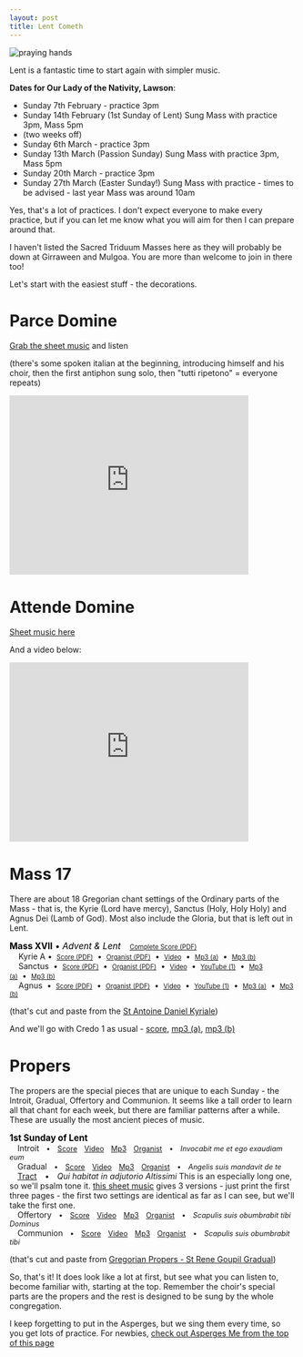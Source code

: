 ```yaml
---
layout: post
title: Lent Cometh
---
```


![praying hands](https://olphyouserve.files.wordpress.com/2012/05/hands_praying.jpg)

Lent is a fantastic time to start again with simpler music.

**Dates for Our Lady of the Nativity, Lawson**: 

 * Sunday 7th February - practice 3pm
 * Sunday 14th February (1st Sunday of Lent) Sung Mass with practice 3pm, Mass 5pm
 * (two weeks off)
 * Sunday 6th March - practice 3pm
 * Sunday 13th March (Passion Sunday) Sung Mass with practice 3pm, Mass 5pm
 * Sunday 20th March - practice 3pm
 * Sunday 27th March (Easter Sunday!) Sung Mass with practice - times to be advised - last year Mass was around 10am

Yes, that's a lot of practices.  I don't expect everyone to make every practice, but if you can let me know what you will aim for then I can prepare around that.

I haven't listed the Sacred Triduum Masses here as they will probably be down at Girraween and Mulgoa.  You are more than welcome to join in there too!

Let's start with the easiest stuff - the decorations.

Parce Domine
============

[Grab the sheet music](http://www.brandt.id.au/music/hymnbook/parce.pdf) and listen

(there's some spoken italian at the beginning, introducing himself and his choir, then the first antiphon sung solo, then "tutti ripetono" = everyone repeats)

<iframe width="420" height="315" src="https://www.youtube.com/embed/bnp32KtX4dM?rel=0" frameborder="0" allowfullscreen></iframe>

Attende Domine
==============

[Sheet music here](http://www.brandt.id.au/music/hymnbook/attende.pdf)

And a video below:

<iframe width="420" height="315" src="https://www.youtube.com/embed/L8FCpldsBV0?rel=0" frameborder="0" allowfullscreen></iframe>

Mass 17
=======

There are about 18 Gregorian chant settings of the Ordinary parts of the Mass - that is, the Kyrie (Lord have mercy), Sanctus (Holy, Holy Holy) and Agnus Dei (Lamb of God).  Most also include the Gloria, but that is left out in Lent.

<p><span style="color: black; font-size: 1.1em;"><b>Mass XVII</b> • <i>Advent & Lent</i></span>&nbsp;&nbsp;&nbsp;&nbsp;<span style="font-size: .8em;"><a href="http://www.ccwatershed.org/pdfs/djc_17_complete_pdf/download/" target="_blank">Complete Score (PDF)</a></span><br />&nbsp;&nbsp;&nbsp;&nbsp;Kyrie&nbsp;A&nbsp;•&nbsp;&nbsp;<span style="font-size: .8em;"><a href="http://www.ccwatershed.org/pdfs/djc_17_kyrie_a_pdfscore/download/" target="_blank">Score (PDF)</a></span>&nbsp;&nbsp;•&nbsp;&nbsp;<span style="font-size: .8em;"><a href="http://www.ccwatershed.org/pdfs/djc_17_kyrie_a_pdforgan/download/" target="_blank">Organist (PDF)</a></span>&nbsp;&nbsp;•&nbsp;&nbsp;<span style="font-size: .8em;"><a href="http://www.ccwatershed.org/video/9610697/?return_url=/kyriale/" target="_blank">Video</a></span>&nbsp;&nbsp;•&nbsp;&nbsp;<span style="font-size: .8em;"><a href="http://www.ccwatershed.org/audio/djc_17_kyrie_a_mp3_1/download/" target="_blank">Mp3 (a)</a></span>&nbsp;&nbsp;•&nbsp;&nbsp;<span style="font-size: .8em;"><a href="http://www.ccwatershed.org/audio/djc_17_kyrie_a_mp3_2/download/" target="_blank">Mp3 (b)</a></span><br />
&nbsp;&nbsp;&nbsp;&nbsp;Sanctus&nbsp;&nbsp;•&nbsp;&nbsp;<span style="font-size: .8em;"><a href="http://www.ccwatershed.org/pdfs/djc_17_sanctus_pdfscore/download/" target="_blank">Score (PDF)</a></span>&nbsp;&nbsp;•&nbsp;&nbsp;<span style="font-size: .8em;"><a href="http://www.ccwatershed.org/pdfs/djc_17_sanctus_pdforgan/download/" target="_blank">Organist (PDF)</a></span>&nbsp;&nbsp;•&nbsp;&nbsp;<span style="font-size: .8em;"><a href="http://www.ccwatershed.org/video/7861596/?return_url=/kyriale/" target="_blank">Video</a></span>&nbsp;&nbsp;•&nbsp;&nbsp;<span style="font-size: .8em;"><a href="http://youtu.be/pqTJsbaacRE" target="_blank">YouTube (1)</a></span>&nbsp;&nbsp;•&nbsp;&nbsp;<span style="font-size: .8em;"><a href="http://www.ccwatershed.org/audio/djc_17_sanctus_mp3_1/download/" target="_blank">Mp3 (a)</a></span>&nbsp;&nbsp;•&nbsp;&nbsp;<span style="font-size: .8em;"><a href="http://www.ccwatershed.org/audio/djc_17_sanctus_mp3_2/download/" target="_blank">Mp3 (b)</a></span><br />
&nbsp;&nbsp;&nbsp;&nbsp;Agnus&nbsp;&nbsp;•&nbsp;&nbsp;<span style="font-size: .8em;"><a href="http://www.ccwatershed.org/pdfs/djc_17_agnus_pdfscore/download/" target="_blank">Score (PDF)</a></span>&nbsp;&nbsp;•&nbsp;&nbsp;<span style="font-size: .8em;"><a href="http://www.ccwatershed.org/pdfs/djc_17_agnus_pdforgan/download/" target="_blank">Organist (PDF)</a></span>&nbsp;&nbsp;•&nbsp;&nbsp;<span style="font-size: .8em;"><a href="http://www.ccwatershed.org/video/7870249/?return_url=/kyriale/" target="_blank">Video</a></span>&nbsp;&nbsp;•&nbsp;&nbsp;<span style="font-size: .8em;"><a href="http://youtu.be/5DqdLc1eZjU" target="_blank">YouTube (1)</a></span>&nbsp;&nbsp;•&nbsp;&nbsp;<span style="font-size: .8em;"><a href="http://www.ccwatershed.org/audio/djc_17_agnus_mp3_1/download/" target="_blank">Mp3 (a)</a></span>&nbsp;&nbsp;•&nbsp;&nbsp;<span style="font-size: .8em;"><a href="http://www.ccwatershed.org/audio/djc_17_agnus_mp3_2/download/" target="_blank">Mp3 (b)</a></span></p>

(that's cut and paste from the [St Antoine Daniel Kyriale](http://www.ccwatershed.org/kyriale/))

And we'll go with Credo 1 as usual - [score](http://www.ccwatershed.org/pdfs/djc_credo_01_pdfscore/download/), [mp3 (a)](http://www.ccwatershed.org/audio/djc_credo_01_mp3_2/download/), [mp3 (b)](http://www.ccwatershed.org/audio/djc_credo_01_mp3_3/download/)

Propers
=======

The propers are the special pieces that are unique to each Sunday - the Introit, Gradual, Offertory and Communion.  It seems like a tall order to learn all that chant for each week, but there are familiar patterns after a while.  These are usually the most ancient pieces of music.

<p><span style="color: black; font-size: 1.1em;"><b>1st Sunday of Lent</b></span><br />
&emsp;Introit<span style="font-size: .9em;">&emsp;•&emsp;<a href="http://www.ccwatershed.org/pdfs/dcef_int_1st_sun_lent/download/" target="_blank">Score</a>&emsp;<a href="http://www.ccwatershed.org/video/12857363/?return_url=/goupil/" target="_blank">Video</a>&emsp;<a href="http://www.ccwatershed.org/audio/1590-gregorian-chant-introit/download/" target="_blank">Mp3</a>&emsp;<a href="http://www.ccwatershed.org/pdfs/1592-noh-1st-sunday-lent-year/download/" target="_blank">Organist</a>&emsp;•&emsp;<i>Invocabit me et ego exaudiam eum</i></span><br />
&emsp;Gradual<span style="font-size: .9em;">&emsp;•&emsp;<a href="http://www.ccwatershed.org/pdfs/1593-angelis-suis-gradual-1st-sunday-lent/download/" target="_blank">Score</a>&emsp;<a href="http://www.ccwatershed.org/video/12857089/?return_url=/goupil/" target="_blank">Video</a>&emsp;<a href="http://www.ccwatershed.org/audio/1594-angelis-suis-1st-sunday-lent/download/" target="_blank">Mp3</a>&emsp;<a href="http://www.ccwatershed.org/pdfs/8954-lestn-10-b-grad-noh/download/" target="_blank">Organist</a>&emsp;•&emsp;<i>Angelis suis mandavit de te</i></span><br />
&emsp;<a href="http://www.ccwatershed.org/garnier/pdfs/8947-b-lent-01-tract-abreges/download/" target="_blank">Tract</a>&emsp;•&emsp;<i>Qui habitat in adjutorio Altissimi</i> This is an especially long one, so we'll psalm tone it. <a href="http://www.ccwatershed.org/garnier/pdfs/8947-b-lent-01-tract-abreges/download/">this sheet music</a> gives 3 versions - just print the first three pages - the first two settings are identical as far as I can see, but we'll take the first one.</span><br />
&emsp;Offertory<span style="font-size: .9em;">&emsp;•&emsp;<a href="http://www.ccwatershed.org/pdfs/dcef_off_1st_sun_lent/download/" target="_blank">Score</a>&emsp;<a href="http://www.ccwatershed.org/video/12857465/?return_url=/goupil/" target="_blank">Video</a>&emsp;<a href="http://www.ccwatershed.org/audio/1602-scapulis-suis-1st-sunday-lent-year/download/" target="_blank">Mp3</a>&emsp;<a href="http://www.ccwatershed.org/pdfs/1603-noh-scapulis-suis-offertory-1st-sunday-lent-year/download/" target="_blank">Organist</a>&emsp;•&emsp;<i>Scapulis suis obumbrabit tibi Dominus</i></span><br />
&emsp;Communion<span style="font-size: .9em;">&emsp;•&emsp;<a href="http://www.ccwatershed.org/pdfs/dcef_com_1st_sun_lent/download/" target="_blank">Score</a>&emsp;<a href="http://www.ccwatershed.org/video/12856879/?return_url=/goupil/" target="_blank">Video</a>&emsp;<a href="http://www.ccwatershed.org/audio/1606-scapulis-communion-1st-sunday-lent-year/download/" target="_blank">Mp3</a>&emsp;<a href="http://www.ccwatershed.org/pdfs/1607-noh-scapulis-suis-1st-sunday-lent-year/download/" target="_blank">Organist</a>&emsp;•&emsp;<i>Scapulis suis obumbrabit tibi</i></span></p>

(that's cut and paste from [Gregorian Propers - St Rene Goupil Gradual](http://www.ccwatershed.org/goupil/))

So, that's it!  It does look like a lot at first, but see what you can listen to, become familiar with, starting at the top.  Remember the choir's special parts are the propers and the rest is designed to be sung by the whole congregation.

I keep forgetting to put in the Asperges, but we sing them every time, so you get lots of practice.  For newbies, [check out Asperges Me from the top of this page](http://www.ccwatershed.org/kyriale/)


